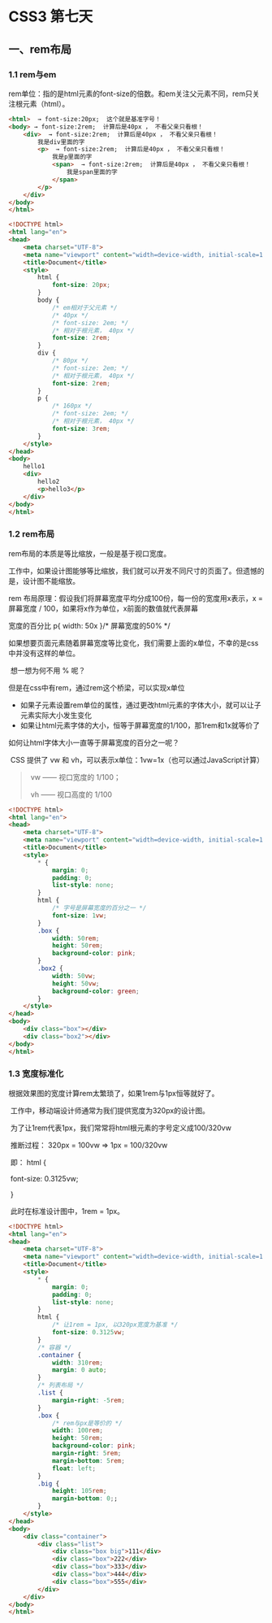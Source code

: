 # CSS3 第七天

## 一、rem布局

### 1.1 rem与em

rem单位：指的是html元素的font-size的倍数。和em关注父元素不同，rem只关注根元素（html）。

```html
<html>  → font-size:20px;  这个就是基准字号！
<body> → font-size:2rem;  计算后是40px ， 不看父亲只看根！
	<div>  → font-size:2rem;  计算后是40px ， 不看父亲只看根！
		我是div里面的字
		<p>  → font-size:2rem;  计算后是40px ， 不看父亲只看根！
			我是p里面的字
			<span>  → font-size:2rem;  计算后是40px ， 不看父亲只看根！
				我是span里面的字
			</span>
		</p> 
    </div> 
</body> 
</html>
```

```html
<!DOCTYPE html>
<html lang="en">
<head>
    <meta charset="UTF-8">
    <meta name="viewport" content="width=device-width, initial-scale=1.0">
    <title>Document</title>
    <style>
        html {
            font-size: 20px;
        }
        body {
            /* em相对于父元素 */
            /* 40px */ 
            /* font-size: 2em; */
            /* 相对于根元素， 40px */
            font-size: 2rem;     
        }
        div {
            /* 80px */
            /* font-size: 2em; */
            /* 相对于根元素， 40px */
            font-size: 2rem;
        }
        p {
            /* 160px */
            /* font-size: 2em; */
            /* 相对于根元素， 40px */
            font-size: 3rem;
        }
    </style>
</head>
<body>
    hello1
    <div>
        hello2
        <p>hello3</p>
    </div>
</body>
</html>
```



### 1.2 rem布局

rem布局的本质是等比缩放，一般是基于视口宽度。

​	工作中，如果设计图能够等比缩放，我们就可以开发不同尺寸的页面了。但遗憾的是，设计图不能缩放。

rem 布局原理：假设我们将屏幕宽度平均分成100份，每一份的宽度用x表示，x = 屏幕宽度 / 100，如果将x作为单位，x前面的数值就代表屏幕

宽度的百分比 p{ width: 50x }/* 屏幕宽度的50% */

如果想要页面元素随着屏幕宽度等比变化，我们需要上面的x单位，不幸的是css中并没有这样的单位。

​	想一想为何不用 % 呢？

但是在css中有rem，通过rem这个桥梁，可以实现x单位

- ​	如果子元素设置rem单位的属性，通过更改html元素的字体大小，就可以让子元素实际大小发生变化	
- ​	如果让html元素字体的大小，恒等于屏幕宽度的1/100，那1rem和1x就等价了

如何让html字体大小一直等于屏幕宽度的百分之一呢？ 

​	CSS 提供了 vw 和 vh，可以表示x单位：1vw=1x（也可以通过JavaScript计算）

> ​		vw —— 视口宽度的 1/100；	
>
> ​		vh —— 视口高度的 1/100 

```html
<!DOCTYPE html>
<html lang="en">
<head>
    <meta charset="UTF-8">
    <meta name="viewport" content="width=device-width, initial-scale=1.0">
    <title>Document</title>
    <style>
        * {
            margin: 0;
            padding: 0;
            list-style: none;
        }
        html {
            /* 字号是屏幕宽度的百分之一 */
            font-size: 1vw;
        }
        .box {
            width: 50rem;
            height: 50rem;
            background-color: pink;
        }
        .box2 {
            width: 50vw;
            height: 50vw;
            background-color: green;
        }
    </style>
</head>
<body>
    <div class="box"></div>
    <div class="box2"></div>
</body>
</html>
```



### 1.3 宽度标准化

根据效果图的宽度计算rem太繁琐了，如果1rem与1px恒等就好了。

​	工作中，移动端设计师通常为我们提供宽度为320px的设计图。

​		为了让1rem代表1px，我们常常将html根元素的字号定义成100/320vw

​			推断过程：  320px = 100vw   =>   1px = 100/320vw

​			即： html {

​          					font-size: 0.3125vw;

​        				}

​			此时在标准设计图中，1rem = 1px。

```html
<!DOCTYPE html>
<html lang="en">
<head>
    <meta charset="UTF-8">
    <meta name="viewport" content="width=device-width, initial-scale=1.0">
    <title>Document</title>
    <style>
        * {
            margin: 0;
            padding: 0;
            list-style: none;
        }
        html {
            /* 让1rem = 1px, 以320px宽度为基准 */
            font-size: 0.3125vw;
        }
        /* 容器 */
        .container {
            width: 310rem;
            margin: 0 auto;
        }
        /* 列表布局 */
        .list {
            margin-right: -5rem;
        }
        .box {
            /* rem与px是等价的 */
            width: 100rem;
            height: 50rem;
            background-color: pink;
            margin-right: 5rem;
            margin-bottom: 5rem;
            float: left;
        }
        .big {
            height: 105rem;
            margin-bottom: 0;;
        }
    </style>
</head>
<body>
    <div class="container">
        <div class="list">
            <div class="box big">111</div>
            <div class="box">222</div>
            <div class="box">333</div>
            <div class="box">444</div>
            <div class="box">555</div>
        </div>
    </div>
</body>
</html>
```

